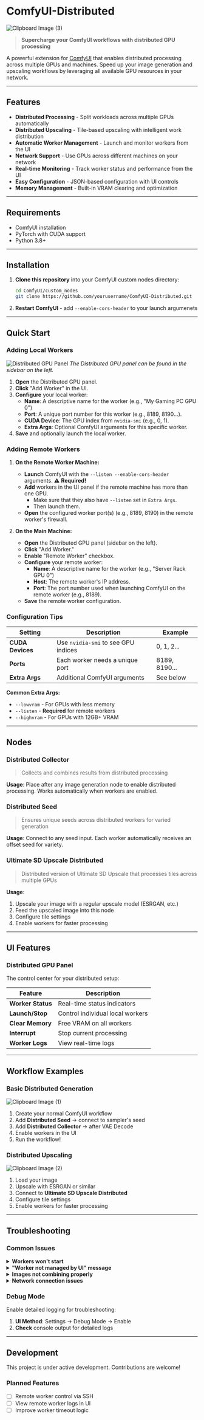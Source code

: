 # ComfyUI-Distributed

![Clipboard Image (3)](https://github.com/user-attachments/assets/19fdd1be-8f6e-4df5-bcd9-538ef566fa82)

> **Supercharge your ComfyUI workflows with distributed GPU processing**

A powerful extension for [ComfyUI](https://github.com/comfyanonymous/ComfyUI) that enables distributed processing across multiple GPUs and machines. Speed up your image generation and upscaling workflows by leveraging all available GPU resources in your network.

---

## Features

- **Distributed Processing** - Split workloads across multiple GPUs automatically
- **Distributed Upscaling** - Tile-based upscaling with intelligent work distribution
- **Automatic Worker Management** - Launch and monitor workers from the UI
- **Network Support** - Use GPUs across different machines on your network
- **Real-time Monitoring** - Track worker status and performance from the UI
- **Easy Configuration** - JSON-based configuration with UI controls
- **Memory Management** - Built-in VRAM clearing and optimization

---

## Requirements

- ComfyUI installation
- PyTorch with CUDA support
- Python 3.8+

---

## Installation

1. **Clone this repository** into your ComfyUI custom nodes directory:
   ```bash
   cd ComfyUI/custom_nodes
   git clone https://github.com/yourusername/ComfyUI-Distributed.git
   ```

2. **Restart ComfyUI** - add `--enable-cors-header` to your launch argumenets

---

## Quick Start

### Adding Local Workers
![Distributed GPU Panel](https://github.com/user-attachments/assets/9c1d6d0e-3fd1-43e3-97c4-7c6bf2952b19)
*The Distributed GPU panel can be found in the sidebar on the left.*

1. **Open** the Distributed GPU panel.
2. **Click** "Add Worker" in the UI.
3. **Configure** your local worker:
   - **Name**: A descriptive name for the worker (e.g., "My Gaming PC GPU 0")
   - **Port**: A unique port number for this worker (e.g., 8189, 8190...).
   - **CUDA Device**: The GPU index from `nvidia-smi` (e.g., 0, 1).
   - **Extra Args**: Optional ComfyUI arguments for this specific worker.
4. **Save** and optionally launch the local worker.

### Adding Remote Workers

1. **On the Remote Worker Machine:**
   - **Launch** ComfyUI with the `--listen --enable-cors-header` arguments. ⚠️ **Required!**
   - **Add** workers in the UI panel if the remote machine has more than one GPU.
      - Make sure that they also have `--listen` set in `Extra Args`.
      - Then launch them.
   - **Open** the configured worker port(s) (e.g., 8189, 8190) in the remote worker's firewall.
  
2. **On the Main Machine:**
   - **Open** the Distributed GPU panel (sidebar on the left).
   - **Click** "Add Worker."
   - **Enable** "Remote Worker" checkbox.
   - **Configure** your remote worker:
     - **Name**: A descriptive name for the worker (e.g., "Server Rack GPU 0")
     - **Host**: The remote worker's IP address.
     - **Port**: The port number used when launching ComfyUI on the remote worker (e.g., 8189).
   - **Save** the remote worker configuration.

### Configuration Tips

| Setting | Description | Example |
|---------|-------------|---------|
| **CUDA Devices** | Use `nvidia-smi` to see GPU indices | 0, 1, 2... |
| **Ports** | Each worker needs a unique port | 8189, 8190... |
| **Extra Args** | Additional ComfyUI arguments | See below |

**Common Extra Args:**
- `--lowvram` - For GPUs with less memory
- `--listen` - **Required** for remote workers
- `--highvram` - For GPUs with 12GB+ VRAM

---

## Nodes

### Distributed Collector
> Collects and combines results from distributed processing

**Usage**: Place after any image generation node to enable distributed processing. Works automatically when workers are enabled.

### Distributed Seed
> Ensures unique seeds across distributed workers for varied generation

**Usage**: Connect to any seed input. Each worker automatically receives an offset seed for variety.

### Ultimate SD Upscale Distributed
> Distributed version of Ultimate SD Upscale that processes tiles across multiple GPUs

**Usage**:
1. Upscale your image with a regular upscale model (ESRGAN, etc.)
2. Feed the upscaled image into this node
3. Configure tile settings
4. Enable workers for faster processing

---

## UI Features

### Distributed GPU Panel

The control center for your distributed setup:

| Feature | Description |
|---------|-------------|
| **Worker Status** | Real-time status indicators |
| **Launch/Stop** | Control individual local workers |
| **Clear Memory** | Free VRAM on all workers |
| **Interrupt** | Stop current processing |
| **Worker Logs** | View real-time logs |

---

## Workflow Examples

### Basic Distributed Generation

![Clipboard Image (1)](https://github.com/user-attachments/assets/e8e46d97-d698-4c18-b4e5-1e1a2f4f7da3)

1. Create your normal ComfyUI workflow
2. Add **Distributed Seed** → connect to sampler's seed
3. Add **Distributed Collector** → after VAE Decode
4. Enable workers in the UI
5. Run the workflow!

### Distributed Upscaling

![Clipboard Image (2)](https://github.com/user-attachments/assets/ec2548d0-1fc7-4705-801f-3270d720cfce)

1. Load your image
2. Upscale with ESRGAN or similar
3. Connect to **Ultimate SD Upscale Distributed**
4. Configure tile settings
5. Enable workers for faster processing

---

## Troubleshooting

### Common Issues

<details>
<summary><b>Workers won't start</b></summary>

- Check ports are not in use: `netstat -an | grep 8189`
- Verify CUDA device exists: `nvidia-smi`
- Check ComfyUI path in worker logs
</details>

<details>
<summary><b>"Worker not managed by UI" message</b></summary>

- Worker was started outside the UI
- Stop the worker manually and use the UI to relaunch
</details>

<details>
<summary><b>Images not combining properly</b></summary>

- Ensure all workers have the same models loaded
- Check that custom nodes are installed on all workers
</details>

<details>
<summary><b>Network connection issues</b></summary>

- Check firewall settings for required ports
- Verify master IP is accessible: `ping 192.168.1.100`
- Ensure same ComfyUI version on all machines
- Ensure ComfyUI-Distributed is installed on remote workers
</details>

### Debug Mode

Enable detailed logging for troubleshooting:

1. **UI Method**: Settings → Debug Mode → Enable
2. **Check** console output for detailed logs

---

## Development

This project is under active development. Contributions are welcome!

### Planned Features

- [ ] Remote worker control via SSH
- [ ] View remote worker logs in UI
- [ ] Improve worker timeout logic
